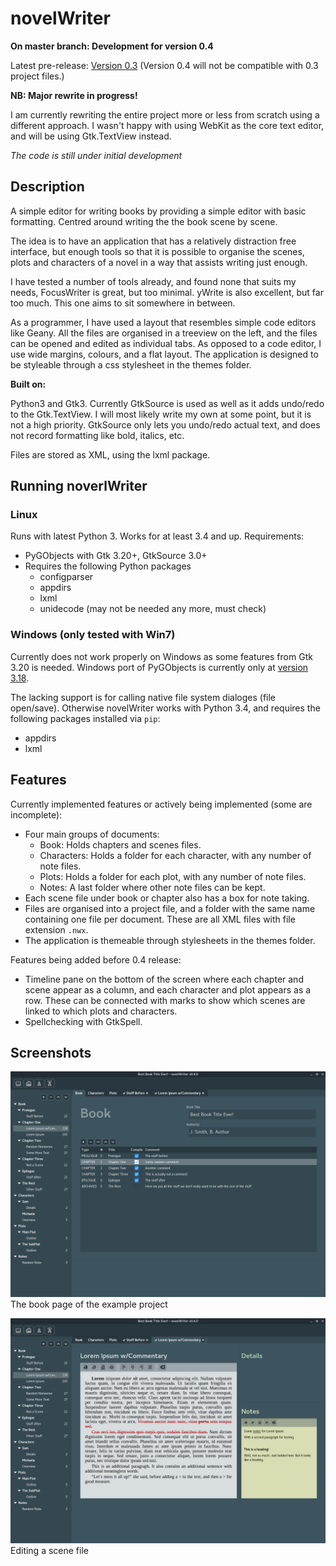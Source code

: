 # novelWriter

**On master branch: Development for version 0.4**

Latest pre-release: [Version 0.3](https://github.com/vkbo/novelWriter/releases/tag/v0.3)
(Version 0.4 will not be compatible with 0.3 project files.)

**NB: Major rewrite in progress!**

I am currently rewriting the entire project more or less from scratch using a different approach.
I wasn't happy with using WebKit as the core text editor, and will be using Gtk.TextView instead.

*The code is still under initial development*

## Description

A simple editor for writing books by providing a simple editor with basic formatting.
Centred around writing the the book scene by scene.

The idea is to have an application that has a relatively distraction free interface, but enough
tools so that it is possible to organise the scenes, plots and characters of a novel in a way
that assists writing just enough.

I have tested a number of tools already, and found none that suits my needs, FocusWriter is great,
but too minimal. yWrite is also excellent, but far too much. This one aims to sit somewhere in
between.

As a programmer, I have used a layout that resembles simple code editors like Geany. All the files
are organised in a treeview on the left, and the files can be opened and edited as individual tabs.
As opposed to a code editor, I use wide margins, colours, and a flat layout. The application is
designed to be styleable through a css stylesheet in the themes folder.

**Built on:**

Python3 and Gtk3. Currently GtkSource is used as well as it adds undo/redo to the Gtk.TextView. I
will most likely write my own at some point, but it is not a high priority. GtkSource only lets
you undo/redo actual text, and does not record formatting like bold, italics, etc.

Files are stored as XML, using the lxml package.

## Running noverlWriter

### Linux

Runs with latest Python 3. Works for at least 3.4 and up. Requirements:

* PyGObjects with Gtk 3.20+, GtkSource 3.0+
* Requires the following Python packages
  * configparser
  * appdirs
  * lxml
  * unidecode (may not be needed any more, must check)

### Windows (only tested with Win7)

Currently does not work properly on Windows as some features from Gtk 3.20 is needed. Windows port
of PyGObjects is currently only at [version 3.18](https://sourceforge.net/projects/pygobjectwin32/).

The lacking support is for calling native file system dialoges (file open/save). Otherwise
novelWriter works with Python 3.4, and requires the following packages installed via `pip`:

  * appdirs
  * lxml

## Features

Currently implemented features or actively being implemented (some are incomplete):

* Four main groups of documents:
  * Book: Holds chapters and scenes files.
  * Characters: Holds a folder for each character, with any number of note files.
  * Plots: Holds a folder for each plot, with any number of note files.
  * Notes: A last folder where other note files can be kept.
* Each scene file under book or chapter also has a box for note taking.
* Files are organised into a project file, and a folder with the same name containing one file
  per document. These are all XML files with file extension `.nwx`.
* The application is themeable through stylesheets in the themes folder.

Features being added before 0.4 release:

* Timeline pane on the bottom of the screen where each chapter and scene appear as a column, and
  each character and plot appears as a row. These can be connected with marks to show which scenes
  are linked to which plots and characters.
* Spellchecking with GtkSpell.

## Screenshots

![Screenshot 1](novelWriter1.png)
The book page of the example project

![Screenshot 2](novelWriter2.png)
Editing a scene file
